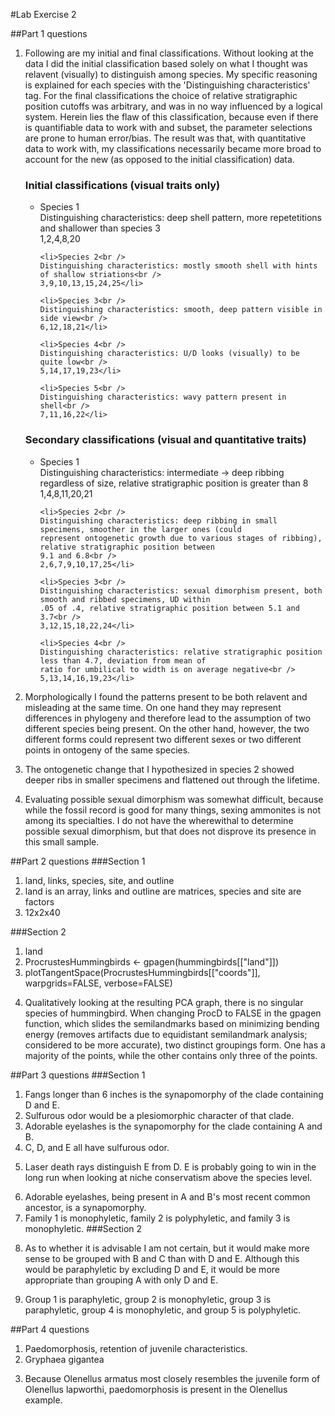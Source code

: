 #Lab Exercise 2

##Part 1 questions
<ol>
<li><p>Following are my initial and final classifications. Without looking at the data I did the initial classification based solely on what I thought was relavent (visually) to distinguish among species. My specific reasoning is explained for each species with the 'Distinguishing characteristics' tag. For the final classifications the choice of relative stratigraphic position cutoffs was arbitrary, and was in no way influenced by a logical system. Herein lies the flaw of this classification, because even if there is quantifiable data to work with and subset, the parameter selections are prone to human error/bias. The result was that, with quantitative data to work with, my classifications necessarily became more broad to account for the new (as opposed to the initial classification) data.</p>

<h3>Initial classifications (visual traits only)</h3>
<ul>	
	<li>Species 1<br />
	Distinguishing characteristics: deep shell pattern, more repetetitions and shallower than species 3<br />
	1,2,4,8,20</li>

	<li>Species 2<br />
	Distinguishing characteristics: mostly smooth shell with hints of shallow striations<br />
	3,9,10,13,15,24,25</li>

	<li>Species 3<br />
	Distinguishing characteristics: smooth, deep pattern visible in side view<br />
	6,12,18,21</li>

	<li>Species 4<br />
	Distinguishing characteristics: U/D looks (visually) to be quite low<br />
	5,14,17,19,23</li>

	<li>Species 5<br />
	Distinguishing characteristics: wavy pattern present in shell<br />
	7,11,16,22</li>
</ul>
<h3>Secondary classifications (visual and quantitative traits)</h3>
<ul>
	<li>Species 1<br />
	Distinguishing characteristics: intermediate -> deep ribbing regardless of size, relative stratigraphic 
	position is greater than 8<br />
	1,4,8,11,20,21</li>

	<li>Species 2<br />
	Distinguishing characteristics: deep ribbing in small specimens, smoother in the larger ones (could 
	represent ontogenetic growth due to various stages of ribbing), relative stratigraphic position between 
	9.1 and 6.8<br />
	2,6,7,9,10,17,25</li>

	<li>Species 3<br />
	Distinguishing characteristics: sexual dimorphism present, both smooth and ribbed specimens, UD within 
	.05 of .4, relative stratigraphic position between 5.1 and 3.7<br />
	3,12,15,18,22,24</li>

	<li>Species 4<br />
	Distinguishing characteristics: relative stratigraphic position less than 4.7, deviation from mean of 
	ratio for umbilical to width is on average negative<br />
	5,13,14,16,19,23</li>
</ul>
</li>
<li><p>Morphologically I found the patterns present to be both relavent and misleading at the same time. On one hand they may represent differences in phylogeny and therefore lead to the assumption of two different species being present. On the other hand, however, the two different forms could represent two different sexes or two different points in ontogeny of the same species. </p></li>
<li><p>The ontogenetic change that I hypothesized in species 2 showed deeper ribs in smaller specimens and flattened out through the lifetime.</p></li>
<li><p>Evaluating possible sexual dimorphism was somewhat difficult, because while the fossil record is good for many things, sexing ammonites is not among its specialties. I do not have the wherewithal to determine possible sexual dimorphism, but that does not disprove its presence in this small sample.</p></li>
</ol>

##Part 2 questions
###Section 1
1. land, links, species, site, and outline
2. land is an array, links and outline are matrices, species and site are factors
3. 12x2x40

###Section 2
1. land
2. ProcrustesHummingbirds <- gpagen(hummingbirds[["land"]])
3. plotTangentSpace(ProcrustesHummingbirds[["coords"]], warpgrids=FALSE, verbose=FALSE)
4. <p>Qualitatively looking at the resulting PCA graph, there is no singular species of hummingbird. When changing ProcD to FALSE in the gpagen function, which slides the semilandmarks based on minimizing bending energy (removes artifacts due to equidistant semilandmark analysis; considered to be more accurate), two distinct groupings form. One has a majority of the points, while the other contains only three of the points.</p> 

##Part 3 questions
###Section 1
1. Fangs longer than 6 inches is the synapomorphy of the clade containing D and E.
2. Sulfurous odor would be a plesiomorphic character of that clade.
3. Adorable eyelashes is the synapomorphy for the clade containing A and B.
4. C, D, and E all have sulfurous odor. 
5. <p>Laser death rays distinguish E from D. E is probably going to win in the long run when looking at niche conservatism above the species level.</p> 
6. Adorable eyelashes, being present in A and B's most recent common ancestor, is a synapomorphy. 
7. Family 1 is monophyletic, family 2 is polyphyletic, and family 3 is monophyletic.
###Section 2
1. <p>As to whether it is advisable I am not certain, but it would make more sense to be grouped with B and C than with D and E. Although this would be paraphyletic by excluding D and E, it would be more appropriate than grouping A with only D and E.</p>
2. Group 1 is paraphyletic, group 2 is monophyletic, group 3 is paraphyletic, group 4 is monophyletic, and group 5 is polyphyletic. 

##Part 4 questions
1. Paedomorphosis, retention of juvenile characteristics.
2. Gryphaea gigantea
3. <p>Because Olenellus armatus most closely resembles the juvenile form of Olenellus lapworthi, paedomorphosis is present in the Olenellus example.</p>
